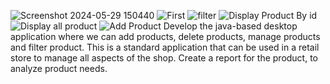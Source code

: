 ![Screenshot 2024-05-29 150440](https://github.com/PratikZ20/Product_Management/assets/152639189/dc8d464e-653b-4432-b373-7039c55289ad)
![First](https://github.com/PratikZ20/Product_Management/assets/152639189/01cf9ed9-60d1-4d7e-ac65-5c3d6813dde7)
![filter](https://github.com/PratikZ20/Product_Management/assets/152639189/643825e3-1bb7-4445-9ad7-cd91726f7c78)
![Display Product By id](https://github.com/PratikZ20/Product_Management/assets/152639189/72a74703-858c-430a-955b-db5691851bb3)
![Display all product](https://github.com/PratikZ20/Product_Management/assets/152639189/83315bff-97b5-489a-b059-4e7df48445ba)
![Add Product](https://github.com/PratikZ20/Product_Management/assets/152639189/08d5ed37-fcad-4da5-b72e-5051b8e4b8a3)
Develop the java-based desktop application where we can add products, delete products, manage products and filter product.
This is a standard application that can be used in a retail store to manage all aspects of the shop.
Create a report for the product, to analyze product needs.
